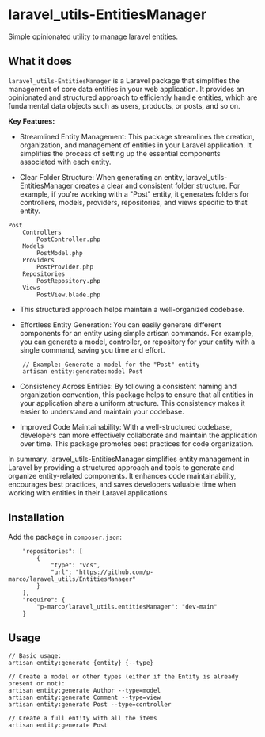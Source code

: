 # laravel_utils-EntitiesManager
Simple opinionated utility to manage laravel entities.

## What it does

`laravel_utils-EntitiesManager` is a Laravel package that simplifies the management of core data entities in your web application. It provides an opinionated and structured approach to efficiently handle entities, which are fundamental data objects such as users, products, or posts, and so on.

**Key Features:**

* Streamlined Entity Management: This package streamlines the creation, organization, and management of entities in your Laravel application. It simplifies the process of setting up the essential components associated with each entity.

* Clear Folder Structure: When generating an entity, laravel_utils-EntitiesManager creates a clear and consistent folder structure. For example, if you're working with a "Post" entity, it generates folders for controllers, models, providers, repositories, and views specific to that entity.

```
Post
    Controllers
        PostController.php
    Models
        PostModel.php
    Providers
        PostProvider.php
    Repositories
        PostRepository.php
    Views
        PostView.blade.php
```

* This structured approach helps maintain a well-organized codebase.

* Effortless Entity Generation: You can easily generate different components for an entity using simple artisan commands. For example, you can generate a model, controller, or repository for your entity with a single command, saving you time and effort.

```
    // Example: Generate a model for the "Post" entity
    artisan entity:generate:model Post
```

* Consistency Across Entities: By following a consistent naming and organization convention, this package helps to ensure that all entities in your application share a uniform structure. This consistency makes it easier to understand and maintain your codebase.

* Improved Code Maintainability: With a well-structured codebase, developers can more effectively collaborate and maintain the application over time. This package promotes best practices for code organization.

In summary, laravel_utils-EntitiesManager simplifies entity management in Laravel by providing a structured approach and tools to generate and organize entity-related components. It enhances code maintainability, encourages best practices, and saves developers valuable time when working with entities in their Laravel applications.

## Installation

Add the package in `composer.json`: 
```
    "repositories": [
        {
            "type": "vcs",
            "url": "https://github.com/p-marco/laravel_utils/EntitiesManager"
        }
    ],
    "require": {
        "p-marco/laravel_utils.entitiesManager": "dev-main"
    }
```

## Usage

```
// Basic usage:
artisan entity:generate {entity} {--type}

// Create a model or other types (either if the Entity is already present or not):
artisan entity:generate Author --type=model
artisan entity:generate Comment --type=view
artisan entity:generate Post --type=controller

// Create a full entity with all the items
artisan entity:generate Post

```
